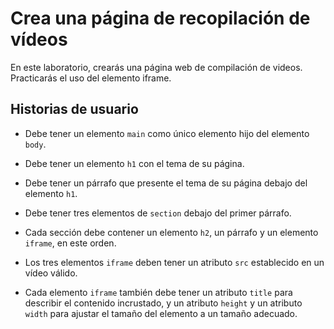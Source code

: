 # Crea una página de recopilación de vídeos

En este laboratorio, crearás una página web de compilación de videos. Practicarás el uso del elemento iframe.

## Historias de usuario

- Debe tener un elemento `main` como único elemento hijo del elemento `body`.

- Debe tener un elemento `h1` con el tema de su página.

- Debe tener un párrafo que presente el tema de su página debajo del elemento `h1`.

- Debe tener tres elementos de `section` debajo del primer párrafo.

- Cada sección debe contener un elemento `h2`, un párrafo y un elemento `iframe`, en este orden.

- Los tres elementos `iframe` deben tener un atributo `src` establecido en un vídeo válido.

- Cada elemento `iframe` también debe tener un atributo `title` para describir el contenido incrustado, y un atributo `height` y un atributo `width` para ajustar el tamaño del elemento a un tamaño adecuado.
